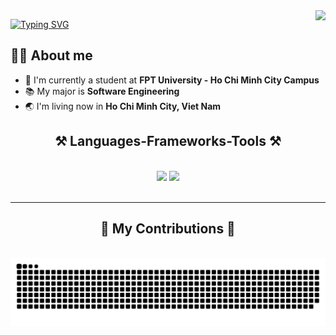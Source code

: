 <img align="right" src="https://visitor-badge.laobi.icu/badge?page_id=cong-bang.cong-bang" />

<a href="https://git.io/typing-svg"><img src="https://readme-typing-svg.herokuapp.com?font=Architects+Daughter&size=50&pause=1000&center=true&vCenter=true&width=600&height=60&lines=Welcome+to+my+profile+!;Hey%2C+I'm+Cong+Bang+%3C3" alt="Typing SVG" /></a>

## :sassy_man:  About me

- :school: I'm currently a student at **FPT University - Ho Chi Minh City Campus**
- :books: My major is **Software Engineering**
- :earth_asia: I'm living now in **Ho Chi Minh City, Viet Nam**

<h2 align="center">⚒️ Languages-Frameworks-Tools ⚒️</h2>
<br/>
<div align="center">
    <img src="https://skillicons.dev/icons?i=react,bootstrap,html,css,vscode,github,figma,tailwind,git" />
    <img src="https://skillicons.dev/icons?i=javascript,firebase,c,java,sqlserver" /><br>
</div>

<br/>
<hr/>

<div align="center">
  <h2>🐍 My Contributions 🐍</h2>
  <br>
  <img alt="snake eating my contributions" src="https://raw.githubusercontent.com/cong-bang/cong-bang/output/github-contribution-grid-snake.svg" />
  
  <br/><br/><br/>
</div>

